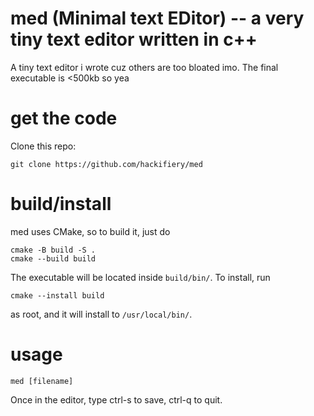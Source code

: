 # med (Minimal text EDitor) -- a very tiny text editor written in c++
A tiny text editor i wrote cuz others are too bloated imo. The final executable is <500kb so yea

# get the code
Clone this repo:
```````
git clone https://github.com/hackifiery/med
```````

# build/install
med uses CMake, so to build it, just do
``````
cmake -B build -S .
cmake --build build
``````
The executable will be located inside `build/bin/`. To install, run
``````
cmake --install build
``````
as root, and it will install to `/usr/local/bin/`.

# usage
``````
med [filename]
``````
Once in the editor, type ctrl-s to save, ctrl-q to quit.
